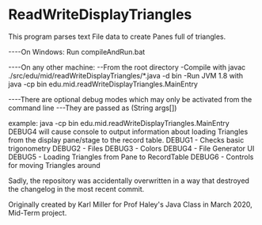 # ReadWriteDisplayTriangles
This program parses text File data to create Panes full of triangles.

----On Windows:
Run compileAndRun.bat


----On any other machine:
--From the root directory
-Compile with javac ./src/edu/mid/readWriteDisplayTriangles/*.java -d bin
-Run JVM 1.8 with java -cp bin edu.mid.readWriteDisplayTriangles.MainEntry


----There are optional debug modes which may only be activated from the command line
---They are passed as (String args[]) 

example: java -cp bin edu.mid.readWriteDisplayTriangles.MainEntry DEBUG4
  will cause console to output information about loading Triangles from the display pane/stage to the record table.
  DEBUG1 - Checks basic trigonometry
  DEBUG2 - Files
  DEBUG3 - Colors
  DEBUG4 - File Generator UI
  DEBUG5 - Loading Triangles from Pane to RecordTable
  DEBUG6 - Controls for moving Triangles around
  

Sadly, the repository was accidentally overwritten in a way that destroyed the changelog in the most recent commit.
  
  
  
Originally created by Karl Miller for Prof Haley's Java Class in March 2020, Mid-Term project.
